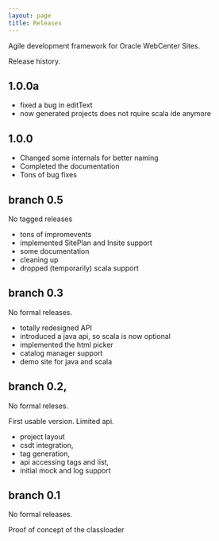 ```yaml
---
layout: page
title: Releases
---
```

Agile development framework for Oracle WebCenter Sites.

Release history.

## 1.0.0a

- fixed a bug in editText
- now generated projects does not rquire scala ide anymore


## 1.0.0

- Changed some internals for better naming
- Completed the documentation
- Tons of bug fixes

## branch 0.5

No tagged releases

- tons of impromevents
- implemented SitePlan and Insite support
- some documentation
- cleaning up
- dropped (temporarily) scala support 

## branch 0.3

No formal releases.

- totally redesigned API
- introduced a java api, so scala is now optional
- implemented the html picker
- catalog manager support 
- demo site for java and scala

## branch 0.2, 

No formal releses.

First usable version. Limited api.

- project layout 
- csdt integration, 
- tag generation, 
- api accessing tags and list, 
- initial mock and log  support

## branch 0.1 

No formal releases.

Proof of concept of the classloader
